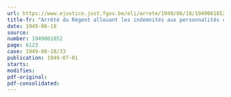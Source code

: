```yaml
---
url: https://www.ejustice.just.fgov.be/eli/arrete/1949/06/18/1949061852/justel
title-fr: "Arrêté du Régent allouant les indemnités aux personnalités civiles invitées à donner des conférences à l'Armée"
date: 1949-06-18
source:
number: 1949061852
page: 6123
case: 1949-06-18/33
publication: 1949-07-01
starts:
modifies:
pdf-original:
pdf-consolidated:
---
```



